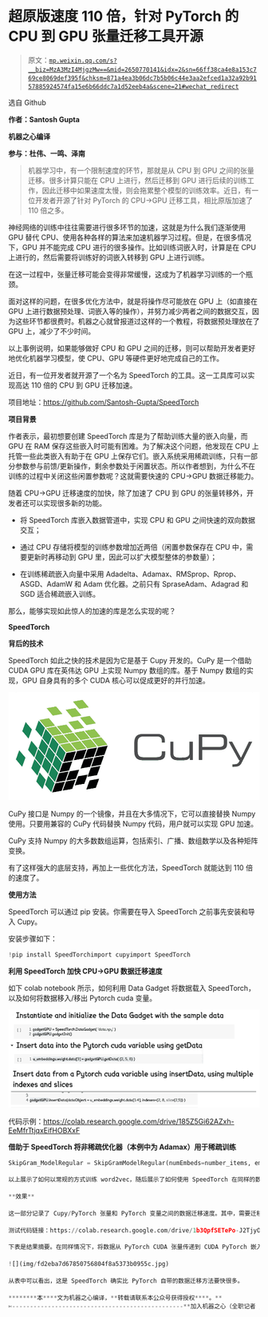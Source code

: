 # 超原版速度 110 倍，针对 PyTorch 的 CPU 到 GPU 张量迁移工具开源

> 原文：[`mp.weixin.qq.com/s?__biz=MzA3MzI4MjgzMw==&mid=2650770141&idx=2&sn=66ff38ca4e8a153c769ce8069def395f&chksm=871a4ea3b06dc7b5b06c44e3aa2efced1a32a92b9157885924574fa15e6b66ddc7a1d52eeb4a&scene=21#wechat_redirect`](http://mp.weixin.qq.com/s?__biz=MzA3MzI4MjgzMw==&mid=2650770141&idx=2&sn=66ff38ca4e8a153c769ce8069def395f&chksm=871a4ea3b06dc7b5b06c44e3aa2efced1a32a92b9157885924574fa15e6b66ddc7a1d52eeb4a&scene=21#wechat_redirect)

选自 Github

**作者：Santosh Gupta**

**机器之心编译**

**参与：杜伟、一鸣、泽南**

> 机器学习中，有一个限制速度的环节，那就是从 CPU 到 GPU 之间的张量迁移。很多计算只能在 CPU 上进行，然后迁移到 GPU 进行后续的训练工作，因此迁移中如果速度太慢，则会拖累整个模型的训练效率。近日，有一位开发者开源了针对 PyTorch 的 CPU->GPU 迁移工具，相比原版加速了 110 倍之多。

神经网络的训练中往往需要进行很多环节的加速，这就是为什么我们逐渐使用 GPU 替代 CPU、使用各种各样的算法来加速机器学习过程。但是，在很多情况下，GPU 并不能完成 CPU 进行的很多操作。比如训练词嵌入时，计算是在 CPU 上进行的，然后需要将训练好的词嵌入转移到 GPU 上进行训练。

在这一过程中，张量迁移可能会变得非常缓慢，这成为了机器学习训练的一个瓶颈。

面对这样的问题，在很多优化方法中，就是将操作尽可能放在 GPU 上（如直接在 GPU 上进行数据预处理、词嵌入等的操作），并努力减少两者之间的数据交互，因为这些环节都很费时。机器之心就曾报道过这样的一个教程，将数据预处理放在了 GPU 上，减少了不少时间。

以上事例说明，如果能够做好 CPU 和 GPU 之间的迁移，则可以帮助开发者更好地优化机器学习模型，使 CPU、GPU 等硬件更好地完成自己的工作。

近日，有一位开发者就开源了一个名为 SpeedTorch 的工具。这一工具库可以实现高达 110 倍的 CPU 到 GPU 迁移加速。

项目地址：https://github.com/Santosh-Gupta/SpeedTorch

**项目背景**

作者表示，最初想要创建 SpeedTorch 库是为了帮助训练大量的嵌入向量，而 GPU 在 RAM 保存这些嵌入时可能有困难。为了解决这个问题，他发现在 CPU 上托管一些此类嵌入有助于在 GPU 上保存它们。嵌入系统采用稀疏训练，只有一部分参数参与前馈/更新操作，剩余参数处于闲置状态。所以作者想到，为什么不在训练的过程中关闭这些闲置参数呢？这就需要快速的 CPU→GPU 数据迁移能力。

随着 CPU→GPU 迁移速度的加快，除了加速了 CPU 到 GPU 的张量转移外，开发者还可以实现很多新的功能。

*   将 SpeedTorch 库嵌入数据管道中，实现 CPU 和 GPU 之间快速的双向数据交互；

*   通过 CPU 存储将模型的训练参数增加近两倍（闲置参数保存在 CPU 中，需要更新时再移动到 GPU 里，因此可以扩大模型整体的参数量）；

*   在训练稀疏嵌入向量中采用 Adadelta、Adamax、RMSprop、Rprop、ASGD、AdamW 和 Adam 优化器。之前只有 SpraseAdam、Adagrad 和 SGD 适合稀疏嵌入训练。

那么，能够实现如此惊人的加速的库是怎么实现的呢？

**SpeedTorch**

**背后的技术**

SpeedTorch 如此之快的技术是因为它是基于 Cupy 开发的。CuPy 是一个借助 CUDA GPU 库在英伟达 GPU 上实现 Numpy 数组的库。基于 Numpy 数组的实现，GPU 自身具有的多个 CUDA 核心可以促成更好的并行加速。

![](img/8b06c943996fe900b0293373314f8741.jpg)

CuPy 接口是 Numpy 的一个镜像，并且在大多情况下，它可以直接替换 Numpy 使用。只要用兼容的 CuPy 代码替换 Numpy 代码，用户就可以实现 GPU 加速。

CuPy 支持 Numpy 的大多数数组运算，包括索引、广播、数组数学以及各种矩阵变换。

有了这样强大的底层支持，再加上一些优化方法，SpeedTorch 就能达到 110 倍的速度了。

**使用方法**

SpeedTorch 可以通过 pip 安装。你需要在导入 SpeedTorch 之前事先安装和导入 Cupy。

安装步骤如下：

```py
!pip install SpeedTorchimport cupyimport SpeedTorch
```

**利用 SpeedTorch 加快 CPU→GPU 数据迁移速度**

如下 colab notebook 所示，如何利用 Data Gadget 将数据载入 SpeedTorch，以及如何将数据移入/移出 Pytorch cuda 变量。

![](img/434bb44d4edef46ab5ca49c0b0758e69.jpg)

代码示例：https://colab.research.google.com/drive/185Z5Gi62AZxh-EeMfrTtjqxEifHOBXxF

**借助于 SpeedTorch 将非稀疏优化器（本例中为 Adamax）用于稀疏训练**

```py
SkipGram_ModelRegular = SkipGramModelRegular(numEmbeds=number_items, emb_dimension=128, sparseB=True)use_cuda = torch.cuda.is_available()if use_cuda: SkipGram_ModelRegular.cuda()optimizer = optim.SparseAdam( SkipGram_ModelRegular.parameters())runningLoss = 0runnngTime = 0 batch_size = 512negSamp = 64numPos = 4skip_window = int(numPos/2)targets = torch.ones( batch_size, numPos + negSamp , dtype = torch.float32 ).cuda()for i in range(500): batch, labels, negz = generate_batch(batch_size=batch_size, skip_window=skip_window, negRate= negSamp) batchTensor = torch.from_numpy(batch) LabelTensor = torch.from_numpy(labels) negTensor = torch.from_numpy(negz) pos_u = Variable(torch.LongTensor(LabelTensor.long())) pos_v = Variable(torch.LongTensor(batchTensor.long()))    neg_v = Variable(torch.LongTensor(negTensor.long())) if use_cuda: pos_u = pos_u.cuda() pos_v = pos_v.cuda() neg_v = neg_v.cuda() optimizer.zero_grad() loss = SkipGram_ModelRegular.forward(pos_u, pos_v, neg_v, targets)    runningLoss = runningLoss + loss.data.item() loss.backward()代码示例: https://colab.research.google.com/drive/1ApJR3onbgQWM3FBcBKMvwaGXIDXlDXOt

以上展示了如何以常规的方式训练 word2vec，随后展示了如何使用 SpeedTorch 在同样的数据上进行训练——在通常不支持稀疏训练的优化器上。因为嵌入变量包含的所有嵌入在每一部上都有更新，你可以在初始化期间将 sparse=False。

**效果**

这一部分记录了 Cupy/PyTorch 张量和 PyTorch 变量之间的数据迁移速度。其中，需要迁移 128 维的嵌入向量，共有 131,072 个 32 位浮点数。使用了如下的代码进行测试工作。所有测试都使用了特斯拉 K80 GPU。

测试代码链接：https://colab.research.google.com/drive/1b3QpfSETePo-J2TjyO6D2LgTCjVrT1lu

下表是结果摘要。在同样情况下，将数据从 PyTorch CUDA 张量传递到 CUDA PyTorch 嵌入变量上是要比 SpeedTorch 更快的，但对于所有其他的传输类型，SpeedTorch 更快。对于转移到 Cuda Pytorch 嵌入，或从 Cuda Pytorch 嵌入转移的两个步骤的总和上来说，SpeedTorch 比常规 GPU 和 CPU Pinned 张量的 Pytorch 速度同样快。

![](img/fd2eba7d67850756804f8a5373b0955c.jpg)

从表中可以看出，这是 SpeedTorch 确实比 PyTorch 自带的数据迁移方法要快很多。

********本****文为机器之心编译，**转载请联系本公众号获得授权****。**
✄------------------------------------------------**加入机器之心（全职记者 / 实习生）：hr@jiqizhixin.com****投稿或寻求报道：**content**@jiqizhixin.com****广告 & 商务合作：bd@jiqizhixin.com** 
```